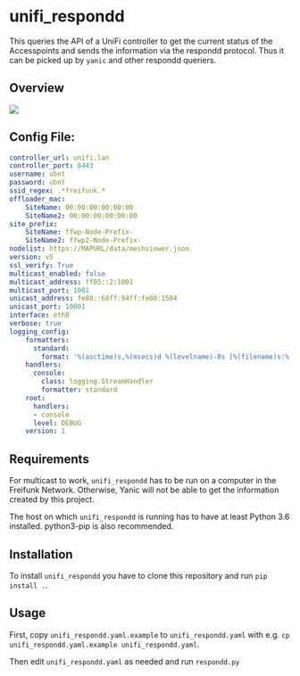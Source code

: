# unifi_respondd

This queries the API of a UniFi controller to get the current status of the Accesspoints and sends the information via the respondd protocol. Thus it can be picked up by `yanic` and other respondd queriers.

## Overview

![](docs/architecture.png)


## Config File:
```yaml
controller_url: unifi.lan
controller_port: 8443
username: ubnt
password: ubnt
ssid_regex: .*freifunk.*
offloader_mac:
    SiteName: 00:00:00:00:00:00
    SiteName2: 00:00:00:00:00:00
site_prefix: 
    SiteName: ffwp-Node-Prefix-
    SiteName2: ffwp2-Node-Prefix-
nodelist: https://MAPURL/data/meshviewer.json
version: v5
ssl_verify: True
multicast_enabled: false
multicast_address: ff05::2:1001
multicast_port: 1001
unicast_address: fe80::68ff:94ff:fe00:1504
unicast_port: 10001
interface: eth0
verbose: true
logging_config:
    formatters:
      standard:
        format: '%(asctime)s,%(msecs)d %(levelname)-8s [%(filename)s:%(lineno)d] %(message)s'
    handlers:
      console:
        class: logging.StreamHandler
        formatter: standard
    root:
      handlers:
      - console
      level: DEBUG
    version: 1
```

## Requirements
For multicast to work, `unifi_respondd` has to be run on a computer in the Freifunk Network. Otherwise, Yanic will not be able to get the information created by this project.

The host on which `unifi_respondd` is running has to have at least Python 3.6 installed. python3-pip is also recommended.  

## Installation
To install `unifi_respondd` you have to clone this repository and run `pip install .`.

## Usage
First, copy `unifi_respondd.yaml.example` to `unifi_respondd.yaml` with e.g. `cp unifi_respondd.yaml.example unifi_respondd.yaml`.

Then edit `unifi_respondd.yaml` as needed and run `respondd.py`  
